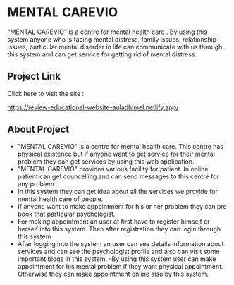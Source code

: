 # MENTAL CAREVIO

"MENTAL CAREVIO" is a centre for mental health care . By using this system anyone who is facing mental distress, family issues, relationship issues, particular mental disorder in life can communicate with us through this system and can get service for getting rid of mental distress. 

## Project Link

Click here to visit the site : 

https://review-educational-website-auladhimel.netlify.app/
## About Project

- "MENTAL CAREVIO" is a centre for mental health care. This centre has physical existence but if anyone want to get service for their mental problem they can get services by using this web application.  
- "MENTAL CAREVIO" provides various facility for patient. In online patient can get councelling and can send messages to this centre for any problem .
- In this system they can get idea about all the services we provide for mental health care of people.
- If anyone want to make appointment for his or her problem they can pre book that particular psychologist.
- For making appointment an user at first have to register himself or herself into this system. Then after registration they can login through this system 
- After logging into the system an user can see details information about services and can see the psychologist profile and also can visit some important blogs in this system.
-By using this system user can make appointment for his mental problem if they want physical appointment. Otherwise they can make appointment online also by this system.